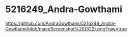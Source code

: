 # 5216249_Andra-Gowthami
https://github.com/AndraGowthami/5216249_Andra-Gowthami/blob/main/Screenshot%20(322).png?raw=true 
